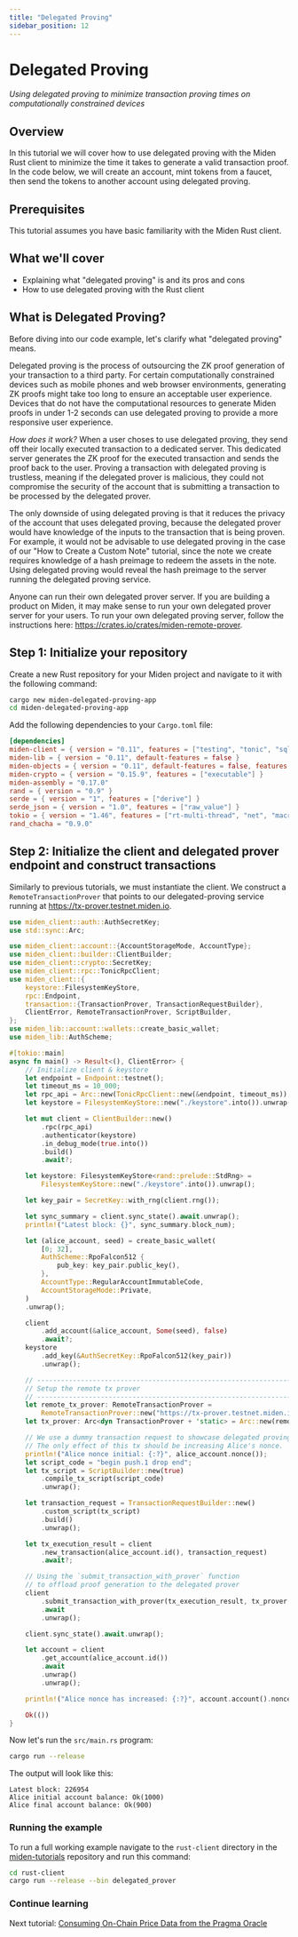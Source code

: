 ```yaml
---
title: "Delegated Proving"
sidebar_position: 12
---
```


# Delegated Proving

_Using delegated proving to minimize transaction proving times on computationally constrained devices_

## Overview

In this tutorial we will cover how to use delegated proving with the Miden Rust client to minimize the time it takes to generate a valid transaction proof. In the code below, we will create an account, mint tokens from a faucet, then send the tokens to another account using delegated proving.

## Prerequisites

This tutorial assumes you have basic familiarity with the Miden Rust client.

## What we'll cover

- Explaining what "delegated proving" is and its pros and cons
- How to use delegated proving with the Rust client

## What is Delegated Proving?

Before diving into our code example, let's clarify what "delegated proving" means.

Delegated proving is the process of outsourcing the ZK proof generation of your transaction to a third party. For certain computationally constrained devices such as mobile phones and web browser environments, generating ZK proofs might take too long to ensure an acceptable user experience. Devices that do not have the computational resources to generate Miden proofs in under 1-2 seconds can use delegated proving to provide a more responsive user experience.

_How does it work?_ When a user choses to use delegated proving, they send off their locally executed transaction to a dedicated server. This dedicated server generates the ZK proof for the executed transaction and sends the proof back to the user. Proving a transaction with delegated proving is trustless, meaning if the delegated prover is malicious, they could not compromise the security of the account that is submitting a transaction to be processed by the delegated prover.

The only downside of using delegated proving is that it reduces the privacy of the account that uses delegated proving, because the delegated prover would have knowledge of the inputs to the transaction that is being proven. For example, it would not be advisable to use delegated proving in the case of our "How to Create a Custom Note" tutorial, since the note we create requires knowledge of a hash preimage to redeem the assets in the note. Using delegated proving would reveal the hash preimage to the server running the delegated proving service.

Anyone can run their own delegated prover server. If you are building a product on Miden, it may make sense to run your own delegated prover server for your users. To run your own delegated proving server, follow the instructions here: https://crates.io/crates/miden-remote-prover.

## Step 1: Initialize your repository

Create a new Rust repository for your Miden project and navigate to it with the following command:

```bash
cargo new miden-delegated-proving-app
cd miden-delegated-proving-app
```

Add the following dependencies to your `Cargo.toml` file:

```toml
[dependencies]
miden-client = { version = "0.11", features = ["testing", "tonic", "sqlite"] }
miden-lib = { version = "0.11", default-features = false }
miden-objects = { version = "0.11", default-features = false, features = ["testing"] }
miden-crypto = { version = "0.15.9", features = ["executable"] }
miden-assembly = "0.17.0"
rand = { version = "0.9" }
serde = { version = "1", features = ["derive"] }
serde_json = { version = "1.0", features = ["raw_value"] }
tokio = { version = "1.46", features = ["rt-multi-thread", "net", "macros", "fs"] }
rand_chacha = "0.9.0"
```

## Step 2: Initialize the client and delegated prover endpoint and construct transactions

Similarly to previous tutorials, we must instantiate the client.
We construct a `RemoteTransactionProver` that points to our delegated-proving service running at https://tx-prover.testnet.miden.io.

```rust no_run
use miden_client::auth::AuthSecretKey;
use std::sync::Arc;

use miden_client::account::{AccountStorageMode, AccountType};
use miden_client::builder::ClientBuilder;
use miden_client::crypto::SecretKey;
use miden_client::rpc::TonicRpcClient;
use miden_client::{
    keystore::FilesystemKeyStore,
    rpc::Endpoint,
    transaction::{TransactionProver, TransactionRequestBuilder},
    ClientError, RemoteTransactionProver, ScriptBuilder,
};
use miden_lib::account::wallets::create_basic_wallet;
use miden_lib::AuthScheme;

#[tokio::main]
async fn main() -> Result<(), ClientError> {
    // Initialize client & keystore
    let endpoint = Endpoint::testnet();
    let timeout_ms = 10_000;
    let rpc_api = Arc::new(TonicRpcClient::new(&endpoint, timeout_ms));
    let keystore = FilesystemKeyStore::new("./keystore".into()).unwrap().into();

    let mut client = ClientBuilder::new()
        .rpc(rpc_api)
        .authenticator(keystore)
        .in_debug_mode(true.into())
        .build()
        .await?;

    let keystore: FilesystemKeyStore<rand::prelude::StdRng> =
        FilesystemKeyStore::new("./keystore".into()).unwrap();

    let key_pair = SecretKey::with_rng(client.rng());

    let sync_summary = client.sync_state().await.unwrap();
    println!("Latest block: {}", sync_summary.block_num);

    let (alice_account, seed) = create_basic_wallet(
        [0; 32],
        AuthScheme::RpoFalcon512 {
            pub_key: key_pair.public_key(),
        },
        AccountType::RegularAccountImmutableCode,
        AccountStorageMode::Private,
    )
    .unwrap();

    client
        .add_account(&alice_account, Some(seed), false)
        .await?;
    keystore
        .add_key(&AuthSecretKey::RpoFalcon512(key_pair))
        .unwrap();

    // -------------------------------------------------------------------------
    // Setup the remote tx prover
    // -------------------------------------------------------------------------
    let remote_tx_prover: RemoteTransactionProver =
        RemoteTransactionProver::new("https://tx-prover.testnet.miden.io");
    let tx_prover: Arc<dyn TransactionProver + 'static> = Arc::new(remote_tx_prover);

    // We use a dummy transaction request to showcase delegated proving.
    // The only effect of this tx should be increasing Alice's nonce.
    println!("Alice nonce initial: {:?}", alice_account.nonce());
    let script_code = "begin push.1 drop end";
    let tx_script = ScriptBuilder::new(true)
        .compile_tx_script(script_code)
        .unwrap();

    let transaction_request = TransactionRequestBuilder::new()
        .custom_script(tx_script)
        .build()
        .unwrap();

    let tx_execution_result = client
        .new_transaction(alice_account.id(), transaction_request)
        .await?;

    // Using the `submit_transaction_with_prover` function
    // to offload proof generation to the delegated prover
    client
        .submit_transaction_with_prover(tx_execution_result, tx_prover.clone())
        .await
        .unwrap();

    client.sync_state().await.unwrap();

    let account = client
        .get_account(alice_account.id())
        .await
        .unwrap()
        .unwrap();

    println!("Alice nonce has increased: {:?}", account.account().nonce());

    Ok(())
}
```

Now let's run the `src/main.rs` program:

```bash
cargo run --release
```

The output will look like this:

```text
Latest block: 226954
Alice initial account balance: Ok(1000)
Alice final account balance: Ok(900)
```

### Running the example

To run a full working example navigate to the `rust-client` directory in the [miden-tutorials](https://github.com/0xMiden/miden-tutorials/) repository and run this command:

```bash
cd rust-client
cargo run --release --bin delegated_prover
```

### Continue learning

Next tutorial: [Consuming On-Chain Price Data from the Pragma Oracle](oracle_tutorial.md)
